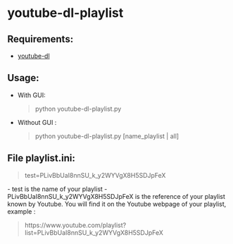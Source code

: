 youtube-dl-playlist
===================

Requirements:
-------------
  - [youtube-dl](https://github.com/rg3/youtube-dl)

Usage:
------
  - With GUI: <blockquote>python youtube-dl-playlist.py</blockquote>
  - Without GUI : <blockquote>python youtube-dl-playlist.py [name_playlist | all]</blockquote>

File playlist.ini:
------------------
<blockquote>
test=PLivBbUaI8nnSU_k_y2WYVgX8H5SDJpFeX
</blockquote>
  - test is the name of your playlist
  - PLivBbUaI8nnSU_k_y2WYVgX8H5SDJpFeX is the reference of your playlist known by Youtube.
You will find it on the Youtube webpage of your playlist, example :
<blockquote>
https://www.youtube.com/playlist?list=PLivBbUaI8nnSU_k_y2WYVgX8H5SDJpFeX
</blockquote>
  
